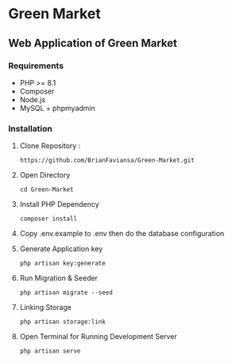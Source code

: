# Green Market

## Web Application of Green Market

### Requirements

- PHP >= 8.1
- Composer
- Node.js
- MySQL + phpmyadmin

### Installation

1. Clone Repository :
   
    `https://github.com/BrianFaviansa/Green-Market.git`

2. Open Directory
   
    `cd Green-Market`

3. Install PHP Dependency
   
    `composer install`

4. Copy .env.example to .env then do the database configuration

5. Generate Application key
    
    `php artisan key:generate`

6.  Run Migration & Seeder
    
    `php artisan migrate --seed`

7. Linking Storage
    
    `php artisan storage:link`

8. Open Terminal for Running Development Server

    `php artisan serve`

